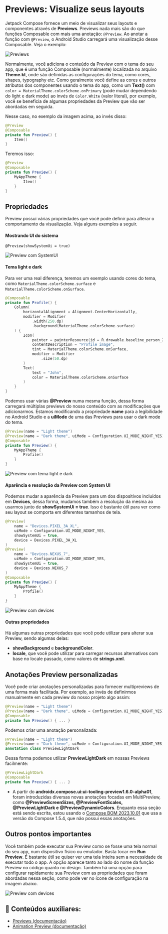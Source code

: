 # Previews: Visualize seus layouts

Jetpack Compose fornece um meio de visualizar seus layouts e componentes através de **Previews**. Previews nada mais são do que funções Composable com mais uma anotação: ```@Preview```. Ao anotar a função com ```@Preview```, o Android Studio carregará uma visualização desse Composable. Veja o exemplo:

![Previews](img-01.png)

Normalmente, você adiciona o conteúdo da Preview com o tema do seu app, que é uma função Composable (normalmente) localizada no arquivo **Theme.kt**, onde são definidas as configurações do tema, como cores, shapes, typography etc. Como geralmente você define as cores e outros atributos dos componentes usando o tema do app, como um **Text()** com ```color = MaterialTheme.colorScheme.onPrimary``` (pode mudar dependendo do light e dark mode) ao invés de ```Color.White``` (valor literal), por exemplo, você se beneficia de algumas propriedades da Preview que vão ser abordadas em seguida.

Nesse caso, no exemplo da imagem acima, ao invés disso:

```kotlin
@Preview
@Composable
private fun Preview() { 
    Item()
}
```

Teremos isso:

```kotlin
@Preview
@Composable
private fun Preview() {
    MyAppTheme {
        Item()
    }
}
```

## Propriedades

Preview possui várias propriedades que você pode definir para alterar o comportamento da visualização. Veja alguns exemplos a seguir.

#### Mostrando UI do sistema

```@Preview(showSystemUi = true)```

![Preview com SystemUI](img-02.png)

#### Tema light e dark

Para ver uma real diferença, teremos um exemplo usando cores do tema, como ```MaterialTheme.colorScheme.surface``` e ```MaterialTheme.colorScheme.onSurface```.

```kotlin
@Composable
private fun Profile() {
    Column(
        horizontalAlignment = Alignment.CenterHorizontally,
        modifier = Modifier
            .width(250.dp)
            .background(MaterialTheme.colorScheme.surface)
    ) {
        Icon(
            painter = painterResource(id = R.drawable.baseline_person_24),
            contentDescription = "Profile image",
            tint = MaterialTheme.colorScheme.onSurface,
            modifier = Modifier
                .size(50.dp)
        )
        Text(
            text = "John",
            color = MaterialTheme.colorScheme.onSurface
        )
    }
}
```
Podemos usar várias **@Preview** numa mesma função, dessa forma carregará múltiplas previews do nosso conteúdo com as modificações que adicionarmos. Estamos modificando a propriedade **name** para a legibilidade no Android Studio e a **uiMode** de uma das Previews para usar o dark mode do tema.

```kotlin
@Preview(name = "Light theme")
@Preview(name = "Dark theme", uiMode = Configuration.UI_MODE_NIGHT_YES)
@Composable
private fun Preview() {
    MyAppTheme {
        Profile()
    }
}
```

![Preview com tema light e dark](img-03.png)

#### Aparência e resolução da Preview com System UI

Podemos mudar a aparência da Preview para um dos dispositivos incluídos em **Devices**, dessa forma, mudamos também a resolução da mesma ao usarmos junto de **showSystemUi = true**. Isso é bastante útil para ver como seu layout se comporta em diferentes tamanhos de tela.

```kotlin
@Preview(
    name = "Devices.PIXEL_3A_XL",
    uiMode = Configuration.UI_MODE_NIGHT_YES,
    showSystemUi = true,
    device = Devices.PIXEL_3A_XL
)
@Preview(
    name = "Devices.NEXUS_7",
    uiMode = Configuration.UI_MODE_NIGHT_YES,
    showSystemUi = true,
    device = Devices.NEXUS_7
)
@Composable
private fun Preview() {
    MyAppTheme {
        Profile()
    }
}
```

![Preview com devices](img-04.png)

#### Outras propriedades

Há algumas outras propriedades que você pode utilizar para alterar sua Preview, sendo algumas delas:

- **showBackground** e **backgroundColor**.
- **locale**, que você pode utilizar para carregar recursos alternativos com base no locale passado, como valores de **strings.xml**.

## Anotações Preview personalizadas

Você pode criar anotações personalizadas para fornecer multipreviews de uma forma mais facilitada. Por exemplo, ao invés de definirmos manualmente em cada preview do nosso projeto algo assim:

```kotlin
@Preview(name = "Light theme")
@Preview(name = "Dark theme", uiMode = Configuration.UI_MODE_NIGHT_YES)
@Composable
private fun Preview() { ... }
```

Podemos criar uma anotação personalizada:

```kotlin
@Preview(name = "Light theme")
@Preview(name = "Dark theme", uiMode = Configuration.UI_MODE_NIGHT_YES)
annotation class PreviewLightDark
```

Dessa forma podemos utilizar **PreviewLightDark** em nossas Previews facilmente:

```kotlin
@PreviewLightDark
@Composable
private fun Preview() { ... }
```

- A partir do **androidx.compose.ui:ui-tooling-preview1.6.0-alpha01**, foram introduzidas diversas novas anotações focadas em MultiPreview, como **@PreviewScreenSizes, @PreviewFontScales, @PreviewLightDark e @PreviewDynamicColors**. Enquanto essa seção está sendo escrita, estou usando o [Compose BOM 2023.10.01](https://developer.android.com/jetpack/compose/bom/bom-mapping) que usa a versão do Compose 1.5.4, que não possui essas anotações.

## Outros pontos importantes

Você também pode executar sua Preview como se fosse uma tela normal do seu app, num dispositivo físico ou emulador. Basta tocar em **Run Preview**. É bastante útil se quiser ver uma tela inteira sem a necessidade de executar todo o app. A opção aparece tanto ao lado do nome da função Preview no código quanto no design. Também há uma opção para configurar rapidamente sua Preview com as propriedades que foram abordadas nessa seção, como pode ver no ícone de configuração na imagem abaixo.

![Preview com devices](img-05.png)

## :link: Conteúdos auxiliares:
- [Previews (documentação)](https://developer.android.com/jetpack/compose/tooling/previews)
- [Animation Preview (documentação)](https://developer.android.com/jetpack/compose/tooling/animation-preview)